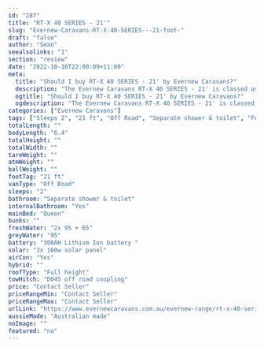 ```yaml
---
id: "287"
title: "RT-X 40 SERIES - 21'"
slug: "Evernew-Caravans-RT-X-40-SERIES---21-foot-"
draft: "false"
author: "Sean"
seealsolinks: "1"
section: "review"
date: "2022-10-10T22:00:09+11:00"
meta:
  title: "Should I buy RT-X 40 SERIES - 21' by Evernew Caravans?"
  description: "The Evernew Caravans RT-X 40 SERIES - 21' is classed as Off Road, and sleeps 2 people. It is Australian made and comes in at 21 ft. It generally has Separate shower & toilet."
  ogtitle: "Should I buy RT-X 40 SERIES - 21' by Evernew Caravans?"
  ogdescription: "The Evernew Caravans RT-X 40 SERIES - 21' is classed as Off Road, and sleeps 2 people. It is Australian made and comes in at 21 ft. It generally has Separate shower & toilet."
categories: ["Evernew Caravans"]
tags: ["Sleeps 2", "21 ft", "Off Road", "Separate shower & toilet", "Full height", "Price Unknown", "Australian made"]
totalLength: ""
bodyLength: "6.4"
totalHeight: ""
totalWidth: ""
tareWeight: ""
atmWeight: ""
ballWeight: ""
footTag: "21 ft"
vanType: "Off Road"
sleeps: "2"
bathroom: "Separate shower & toilet"
internalBathroom: "Yes"
mainBed: "Queen"
bunks: ""
freshWater: "2x 95 + 65"
greyWater: "95"
battery: "300AH Lithium Ion battery "
solar: "3x 160w solar panel"
airCon: "Yes"
hybrid: ""
roofType: "Full height"
towHitch: "DO45 off road coupling"
price: "Contact Seller"
priceRangeMin: "Contact Seller"
priceRangeMax: "Contact Seller"
urlLink: "https://www.evernewcaravans.com.au/evernew-range/rt-x-40-series-21"
aussieMade: "Australian made"
noImage: ""
featured: "no"
---
```

